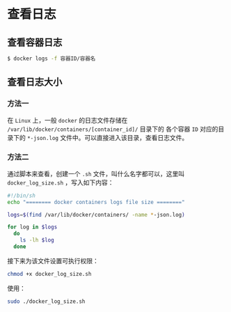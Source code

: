 # 查看日志

## 查看容器日志

```bash
$ docker logs -f 容器ID/容器名
```

## 查看日志大小

### 方法一

在 `Linux` 上，一般 `docker` 的日志文件存储在 `/var/lib/docker/containers/[container_id]/` 目录下的 各个容器 `ID` 对应的目录下的 `*-json.log` 文件中。可以直接进入该目录，查看日志文件。

### 方法二

通过脚本来查看，创建一个 `.sh` 文件，叫什么名字都可以，这里叫 `docker_log_size.sh` ，写入如下内容：

```bash
#!/bin/sh 
echo "======== docker containers logs file size ========"  

logs=$(find /var/lib/docker/containers/ -name *-json.log)  

for log in $logs  
  do  
    ls -lh $log     
  done
```

接下来为该文件设置可执行权限：

```bash
chmod +x docker_log_size.sh
```

使用：

```bash
sudo ./docker_log_size.sh
```
